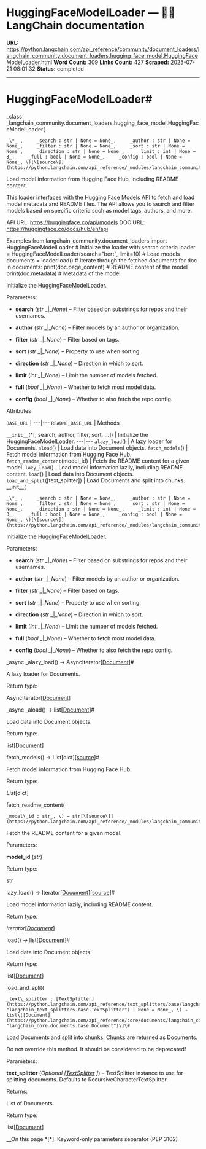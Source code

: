 # HuggingFaceModelLoader — 🦜🔗 LangChain  documentation

**URL:** https://python.langchain.com/api_reference/community/document_loaders/langchain_community.document_loaders.hugging_face_model.HuggingFaceModelLoader.html
**Word Count:** 309
**Links Count:** 427
**Scraped:** 2025-07-21 08:01:32
**Status:** completed

---

# HuggingFaceModelLoader\#

_class _langchain\_community.document\_loaders.hugging\_face\_model.HuggingFaceModelLoader\(

    _\*_ ,     _search : str | None = None_,     _author : str | None = None_,     _filter : str | None = None_,     _sort : str | None = None_,     _direction : str | None = None_,     _limit : int | None = 3_,     _full : bool | None = None_,     _config : bool | None = None_, \)[\[source\]](https://python.langchain.com/api_reference/_modules/langchain_community/document_loaders/hugging_face_model.html#HuggingFaceModelLoader)\#     

Load model information from Hugging Face Hub, including README content.

This loader interfaces with the Hugging Face Models API to fetch and load model metadata and README files. The API allows you to search and filter models based on specific criteria such as model tags, authors, and more.

API URL: <https://huggingface.co/api/models> DOC URL: <https://huggingface.co/docs/hub/en/api>

Examples               from langchain_community.document_loaders import HuggingFaceModelLoader          # Initialize the loader with search criteria     loader = HuggingFaceModelLoader(search="bert", limit=10)          # Load models     documents = loader.load()          # Iterate through the fetched documents     for doc in documents:         print(doc.page_content)  # README content of the model         print(doc.metadata)      # Metadata of the model     

Initialize the HuggingFaceModelLoader.

Parameters:     

  * **search** \(_str_ _|__None_\) – Filter based on substrings for repos and their usernames.

  * **author** \(_str_ _|__None_\) – Filter models by an author or organization.

  * **filter** \(_str_ _|__None_\) – Filter based on tags.

  * **sort** \(_str_ _|__None_\) – Property to use when sorting.

  * **direction** \(_str_ _|__None_\) – Direction in which to sort.

  * **limit** \(_int_ _|__None_\) – Limit the number of models fetched.

  * **full** \(_bool_ _|__None_\) – Whether to fetch most model data.

  * **config** \(_bool_ _|__None_\) – Whether to also fetch the repo config.

Attributes

`BASE_URL` |    ---|---   `README_BASE_URL` |       Methods

`__init__`\(\*\[, search, author, filter, sort, ...\]\) | Initialize the HuggingFaceModelLoader.   ---|---   `alazy_load`\(\) | A lazy loader for Documents.   `aload`\(\) | Load data into Document objects.   `fetch_models`\(\) | Fetch model information from Hugging Face Hub.   `fetch_readme_content`\(model\_id\) | Fetch the README content for a given model.   `lazy_load`\(\) | Load model information lazily, including README content.   `load`\(\) | Load data into Document objects.   `load_and_split`\(\[text\_splitter\]\) | Load Documents and split into chunks.      \_\_init\_\_\(

    _\*_ ,     _search : str | None = None_,     _author : str | None = None_,     _filter : str | None = None_,     _sort : str | None = None_,     _direction : str | None = None_,     _limit : int | None = 3_,     _full : bool | None = None_,     _config : bool | None = None_, \)[\[source\]](https://python.langchain.com/api_reference/_modules/langchain_community/document_loaders/hugging_face_model.html#HuggingFaceModelLoader.__init__)\#     

Initialize the HuggingFaceModelLoader.

Parameters:     

  * **search** \(_str_ _|__None_\) – Filter based on substrings for repos and their usernames.

  * **author** \(_str_ _|__None_\) – Filter models by an author or organization.

  * **filter** \(_str_ _|__None_\) – Filter based on tags.

  * **sort** \(_str_ _|__None_\) – Property to use when sorting.

  * **direction** \(_str_ _|__None_\) – Direction in which to sort.

  * **limit** \(_int_ _|__None_\) – Limit the number of models fetched.

  * **full** \(_bool_ _|__None_\) – Whether to fetch most model data.

  * **config** \(_bool_ _|__None_\) – Whether to also fetch the repo config.

_async _alazy\_load\(\) → AsyncIterator\[[Document](https://python.langchain.com/api_reference/core/documents/langchain_core.documents.base.Document.html#langchain_core.documents.base.Document "langchain_core.documents.base.Document")\]\#     

A lazy loader for Documents.

Return type:     

AsyncIterator\[[Document](https://python.langchain.com/api_reference/core/documents/langchain_core.documents.base.Document.html#langchain_core.documents.base.Document "langchain_core.documents.base.Document")\]

_async _aload\(\) → list\[[Document](https://python.langchain.com/api_reference/core/documents/langchain_core.documents.base.Document.html#langchain_core.documents.base.Document "langchain_core.documents.base.Document")\]\#     

Load data into Document objects.

Return type:     

list\[[Document](https://python.langchain.com/api_reference/core/documents/langchain_core.documents.base.Document.html#langchain_core.documents.base.Document "langchain_core.documents.base.Document")\]

fetch\_models\(\) → List\[dict\][\[source\]](https://python.langchain.com/api_reference/_modules/langchain_community/document_loaders/hugging_face_model.html#HuggingFaceModelLoader.fetch_models)\#     

Fetch model information from Hugging Face Hub.

Return type:     

_List_\[dict\]

fetch\_readme\_content\(

    _model\_id : str_, \) → str[\[source\]](https://python.langchain.com/api_reference/_modules/langchain_community/document_loaders/hugging_face_model.html#HuggingFaceModelLoader.fetch_readme_content)\#     

Fetch the README content for a given model.

Parameters:     

**model\_id** \(_str_\)

Return type:     

str

lazy\_load\(\) → Iterator\[[Document](https://python.langchain.com/api_reference/core/documents/langchain_core.documents.base.Document.html#langchain_core.documents.base.Document "langchain_core.documents.base.Document")\][\[source\]](https://python.langchain.com/api_reference/_modules/langchain_community/document_loaders/hugging_face_model.html#HuggingFaceModelLoader.lazy_load)\#     

Load model information lazily, including README content.

Return type:     

_Iterator_\[[_Document_](https://python.langchain.com/api_reference/core/documents/langchain_core.documents.base.Document.html#langchain_core.documents.base.Document "langchain_core.documents.base.Document")\]

load\(\) → list\[[Document](https://python.langchain.com/api_reference/core/documents/langchain_core.documents.base.Document.html#langchain_core.documents.base.Document "langchain_core.documents.base.Document")\]\#     

Load data into Document objects.

Return type:     

list\[[Document](https://python.langchain.com/api_reference/core/documents/langchain_core.documents.base.Document.html#langchain_core.documents.base.Document "langchain_core.documents.base.Document")\]

load\_and\_split\(

    _text\_splitter : [TextSplitter](https://python.langchain.com/api_reference/text_splitters/base/langchain_text_splitters.base.TextSplitter.html#langchain_text_splitters.base.TextSplitter "langchain_text_splitters.base.TextSplitter") | None = None_, \) → list\[[Document](https://python.langchain.com/api_reference/core/documents/langchain_core.documents.base.Document.html#langchain_core.documents.base.Document "langchain_core.documents.base.Document")\]\#     

Load Documents and split into chunks. Chunks are returned as Documents.

Do not override this method. It should be considered to be deprecated\!

Parameters:     

**text\_splitter** \(_Optional_ _\[_[_TextSplitter_](https://python.langchain.com/api_reference/text_splitters/base/langchain_text_splitters.base.TextSplitter.html#langchain_text_splitters.base.TextSplitter "langchain_text_splitters.base.TextSplitter") _\]_\) – TextSplitter instance to use for splitting documents. Defaults to RecursiveCharacterTextSplitter.

Returns:     

List of Documents.

Return type:     

list\[[Document](https://python.langchain.com/api_reference/core/documents/langchain_core.documents.base.Document.html#langchain_core.documents.base.Document "langchain_core.documents.base.Document")\]

__On this page   *[\*]: Keyword-only parameters separator (PEP 3102)